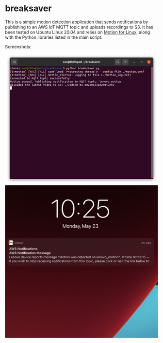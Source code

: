 # breaksaver
This is a simple motion detection application that sends notifications by publishing to an AWS IoT MQTT topic and uploads recordings to S3. It has been tested on Ubuntu Linux 20.04 and relies on [Motion for Linux](https://motion-project.github.io/), along with the Python libraries listed in the main script. 

Screenshots:

![terminal](https://github.com/o-oconnell/breaksaver/blob/main/screenshots/terminal.png)
![notification](https://github.com/o-oconnell/breaksaver/blob/main/screenshots/notification2.jpg)

